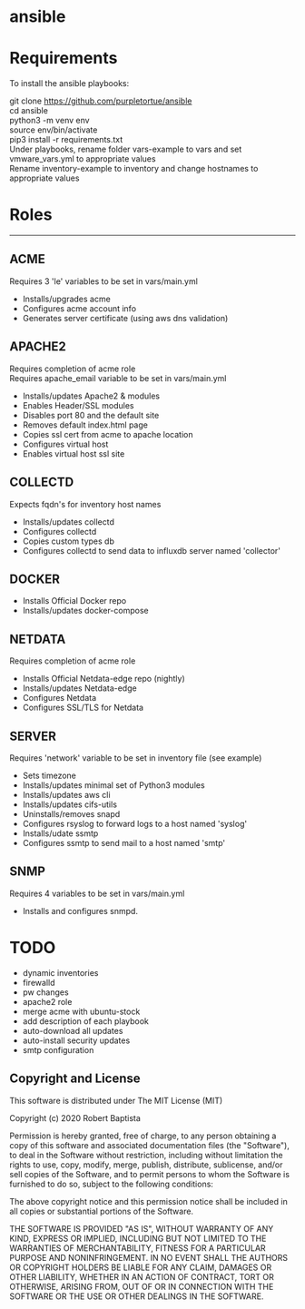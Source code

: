 # ansible

# Requirements

To install the ansible playbooks:

  git clone https://github.com/purpletortue/ansible  
	cd ansible  
	python3 -m venv env  
	source env/bin/activate  
  pip3 install -r requirements.txt  
  Under playbooks, rename folder vars-example to vars and set vmware_vars.yml to appropriate values  
  Rename inventory-example to inventory and change hostnames to appropriate values  


# Roles
----
ACME
--
Requires 3 'le' variables to be set in vars/main.yml  
- Installs/upgrades acme  
- Configures acme account info  
- Generates server certificate (using aws dns validation)  

APACHE2
--
Requires completion of acme role  
Requires apache_email variable to be set in vars/main.yml
- Installs/updates Apache2 & modules  
- Enables Header/SSL modules  
- Disables port 80 and the default site  
- Removes default index.html page  
- Copies ssl cert from acme to apache location  
- Configures virtual host  
- Enables virtual host ssl site  

COLLECTD
--
Expects fqdn's for inventory host names  
- Installs/updates collectd  
- Configures collectd  
- Copies custom types db  
- Configures collectd to send data to influxdb server named 'collector'  

DOCKER
--
- Installs Official Docker repo  
- Installs/updates docker-compose  

NETDATA
--
Requires completion of acme role  
- Installs Official Netdata-edge repo (nightly)  
- Installs/updates Netdata-edge  
- Configures Netdata  
- Configures SSL/TLS for Netdata  

SERVER
--
Requires 'network' variable to be set in inventory file (see example)  
- Sets timezone
- Installs/updates minimal set of Python3 modules  
- Installs/updates aws cli  
- Installs/updates cifs-utils  
- Uninstalls/removes snapd  
- Configures rsyslog to forward logs to a host named 'syslog'  
- Installs/udate ssmtp  
- Configures ssmtp to send mail to a host named 'smtp'  

SNMP  
--
Requires 4 variables to be set in vars/main.yml  
- Installs and configures snmpd.  


# TODO

* dynamic inventories
* firewalld
* pw changes
* apache2 role
* merge acme with ubuntu-stock
* add description of each playbook
* auto-download all updates
* auto-install security updates
* smtp configuration


Copyright and License
---------------------

This software is distributed under The MIT License (MIT)

Copyright (c) 2020 Robert Baptista

Permission is hereby granted, free of charge, to any person obtaining a copy
of this software and associated documentation files (the "Software"), to deal
in the Software without restriction, including without limitation the rights
to use, copy, modify, merge, publish, distribute, sublicense, and/or sell
copies of the Software, and to permit persons to whom the Software is
furnished to do so, subject to the following conditions:

The above copyright notice and this permission notice shall be included in all
copies or substantial portions of the Software.

THE SOFTWARE IS PROVIDED "AS IS", WITHOUT WARRANTY OF ANY KIND, EXPRESS OR
IMPLIED, INCLUDING BUT NOT LIMITED TO THE WARRANTIES OF MERCHANTABILITY,
FITNESS FOR A PARTICULAR PURPOSE AND NONINFRINGEMENT. IN NO EVENT SHALL THE
AUTHORS OR COPYRIGHT HOLDERS BE LIABLE FOR ANY CLAIM, DAMAGES OR OTHER
LIABILITY, WHETHER IN AN ACTION OF CONTRACT, TORT OR OTHERWISE, ARISING FROM,
OUT OF OR IN CONNECTION WITH THE SOFTWARE OR THE USE OR OTHER DEALINGS IN THE
SOFTWARE.
